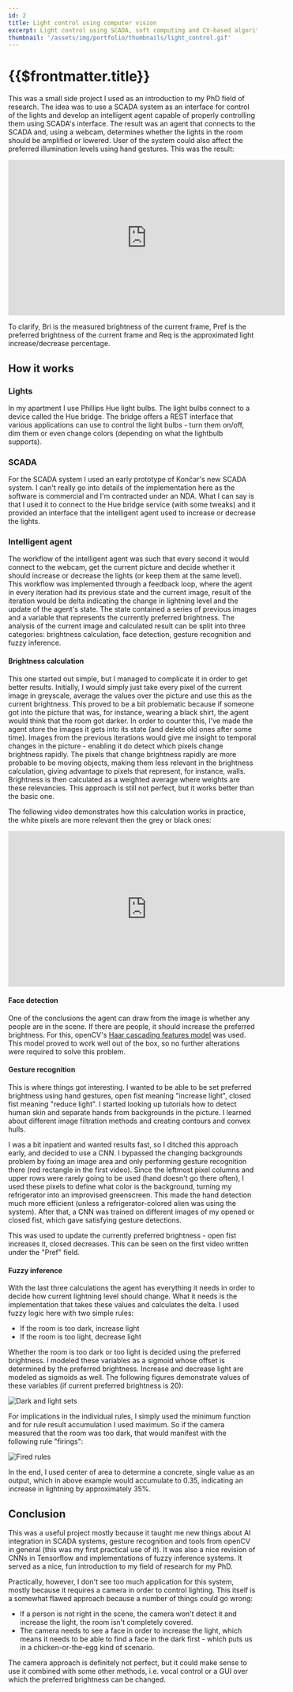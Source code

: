 ```yaml
---
id: 2
title: Light control using computer vision
excerpt: Light control using SCADA, soft computing and CV-based algorithms
thumbnail: '/assets/img/portfolio/thumbnails/light_control.gif'
---
```


# {{$frontmatter.title}}

This was a small side project I used as an introduction to my PhD field of
research. The idea was to use a SCADA system as an interface for control of the
lights and develop an intelligent agent capable of properly controlling them
using SCADA's interface. The result was an agent that connects to the SCADA
and, using a webcam, determines whether the lights in the room should be
amplified or lowered. User of the system could also affect the preferred
illumination levels using hand gestures. This was the result:

<iframe width="560" height="315"
        src="https://www.youtube.com/embed/IprXwcsyk9Q"
        frameborder="0" allow="autoplay; encrypted-media"
        allowfullscreen></iframe>

To clarify, Bri is the measured brightness of the current frame, Pref is the
preferred brightness of the current frame and Req is the approximated light
increase/decrease percentage.

## How it works

### Lights

In my apartment I use Phillips Hue light bulbs. The light bulbs connect to a
device called the Hue bridge. The bridge offers a REST interface that various
applications can use to control the light bulbs - turn them on/off, dim them or
even change colors (depending on what the lightbulb supports).

### SCADA

For the SCADA system I used an early prototype of Končar's new SCADA system. I
can't really go into details of the implementation here as the software is
commercial and I'm contracted under an NDA. What I can say is that I used it to
connect to the Hue bridge service (with some tweaks) and it provided an
interface that the intelligent agent used to increase or decrease the lights.

### Intelligent agent

The workflow of the intelligent agent was such that every second it would
connect to the webcam, get the current picture and decide whether it should
increase or decrease the lights (or keep them at the same level). This workflow
was implemented through a feedback loop, where the agent in every iteration had
its previous state and the current image, result of the iteration would be
delta indicating the change in lightning level and the update of the agent's
state. The state contained a series of previous images and a variable that
represents the currently preferred brightness. The analysis of the current
image and calculated result can be split into three categories: brightness
calculation, face detection, gesture recognition and fuzzy inference.

#### Brightness calculation

This one started out simple, but I managed to complicate it in order to get
better results. Initially, I would simply just take every pixel of the current
image in greyscale, average the values over the picture and use this as the
current brightness. This proved to be a bit problematic because if someone got
into the picture that was, for instance, wearing a black shirt, the agent would
think that the room got darker. In order to counter this, I've made the agent
store the images it gets into its state (and delete old ones after some time).
Images from the previous iterations would give me insight to temporal changes
in the picture - enabling it do detect which pixels change brightness rapidly.
The pixels that change brightness rapidly are more probable to be moving
objects, making them less relevant in the brightness calculation, giving
advantage to pixels that represent, for instance, walls. Brightness is then
calculated as a weighted average where weights are these relevancies. This
approach is still not perfect, but it works better than the basic one.

The following video demonstrates how this calculation works in practice, the
white pixels are more relevant then the grey or black ones:

<iframe width="560" height="315"
        src="https://www.youtube.com/embed/i8Yhj5-mtTo"
        frameborder="0" allow="autoplay; encrypted-media"
        allowfullscreen></iframe>

#### Face detection

One of the conclusions the agent can draw from the image is whether any people
are in the scene. If there are people, it should increase the preferred
brightness. For this, openCV's
[Haar cascading features model](https://github.com/opencv/opencv/blob/master/data/haarcascades/haarcascade_frontalface_alt.xml)
was used. This model proved to work well out of the box, so no further
alterations were required to solve this problem.

#### Gesture recognition

This is where things got interesting. I wanted to be able to be set preferred
brightness using hand gestures, open fist meaning "increase light", closed fist
meaning "reduce light". I started looking up tutorials how to detect human skin
and separate hands from backgrounds in the picture. I learned about different
image filtration methods and creating contours and convex hulls.

I was a bit inpatient and wanted results fast, so I ditched this approach
early, and decided to use a CNN. I bypassed the changing backgrounds problem by
fixing an image area and only performing gesture recognition there (red
rectangle in the first video). Since the leftmost pixel columns and upper rows
were rarely going to be used (hand doesn't go there often), I used these pixels
to define what color is the background, turning my refrigerator into an
improvised greenscreen. This made the hand detection much more efficient
(unless a refrigerator-colored alien was using the system). After that, a CNN
was trained on different images of my opened or closed fist, which gave
satisfying gesture detections.

This was used to update the currently preferred brightness - open fist
increases it, closed decreases. This can be seen on the first video written
under the "Pref" field.

#### Fuzzy inference

With the last three calculations the agent has everything it needs in order to
decide how current lightning level should change. What it needs is the
implementation that takes these values and calculates the delta. I used fuzzy
logic here with two simple rules:

  * If the room is too dark, increase light
  * If the room is too light, decrease light

Whether the room is too dark or too light is decided using the preferred
brightness. I modeled these variables as a sigmoid whose offset is determined
by the preferred brightness. Increase and decrease light are modeled as
sigmoids as well. The following figures demonstrate values of these variables
(if current preferred brightness is 20):

![Dark and light sets](./images/input_sets.svg)

For implications in the individual rules, I simply used the minimum function
and for rule result accumulation I used maximum. So if the camera measured that
the room was too dark, that would manifest with the following rule "firings":

![Fired rules](./images/fired_rules.svg)

In the end, I used center of area to determine a concrete, single value as an
output, which in above example would accumulate to 0.35, indicating an increase
in lightning by approximately 35%.

## Conclusion

This was a useful project mostly because it taught me new things about AI
integration in SCADA systems, gesture recognition and tools from openCV in 
general (this was my first practical use of it). It was also a nice revision of
CNNs in Tensorflow and implementations of fuzzy inference systems. It served
as a nice, fun introduction to my field of research for my PhD.

Practically, however, I don't see too much application for this system, mostly
because it requires a camera in order to control lighting. This itself is a
somewhat flawed approach because a number of things could go wrong:

  * If a person is not right in the scene, the camera won't detect it and
    increase the light, the room isn't completely covered.
  * The camera needs to see a face in order to increase the light, which means
    it needs to be able to find a face in the dark first - which puts us in a
    chicken-or-the-egg kind of scenario.

The camera approach is definitely not perfect, but it could make sense to use
it combined with some other methods, i.e. vocal control or a GUI over which the
preferred brightness can be changed.
